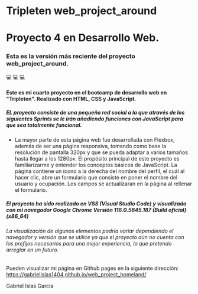 # Tripleten web_project_around

# Proyecto 4 en Desarrollo Web.

### Esta es la versión más reciente del proyecto web_project_around.

💻 💻 💻

#### Este es mi cuarto proyecto en el bootcamp de desarrollo web en "Tripleten". Realizado con HTML, CSS y JavaScript.

##### EL proyecto consiste de una pequeña red social a la que através de los siguientes Sprints se le irán añadiendo funciones con JavaScript para que sea totalmente funcional.

- La mayor parte de esta página web fue desarrollada con Flexbox, además de ser una página responsiva, tomando como base la resolución de pantalla 320px y que se pueda adaptar a varios tamaños hasta llegar a los 1280px.
  El propósito principal de este proyecto es familiarizarme y entender los conceptos básicos de JavaScript.
  La página contiene un ícono a la derecha del nombre del perfil, el cuál al hacer clic, abre un formulario que consiste en poner el nombre del usuario y ocupación. Los campos se actualizaran en la página al rellenar el formulario.

##### El proyecto ha sido realizado en VSS (Visual Studio Code) y visualizado con mi navegador Google Chrome Versión 116.0.5845.187 (Build oficial) (x86_64)

###### La visualización de algunos elementos podría variar dependiendo el navegador y versión que se utilice ya que el proyecto aún no cuenta con los prefijos necesarios para una mejor experiencia, lo que pretendo arreglar en un futuro.

Pueden visualizar mi página en Github pages en la siguiente dirección: https://gabrielislas1404.github.io/web_project_homeland/

Gabriel Islas García

